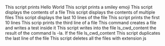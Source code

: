 This script prints Hello World
This script prints a smiley emoji
This script displays the contents of a file
This script displays the contents of multiple files
This script displays the last 10 lines of the file
This script prints the first 10 lines
This scrip prints the third line of a file
This command creates a file and writes a test inside it
This script writes into the file ls_cwd_content the result of the command ls -la. If the file ls_cwd_content
This script duplicates the last line of the file
This script deletes all the files with extension js

